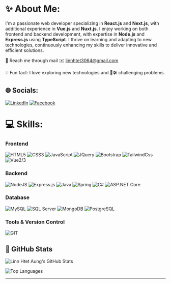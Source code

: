 # ✨ About Me:

I'm a passionate web developer specializing in **React.js** and **Next.js**, with additional experience in **Vue.js** and **Nuxt.js**. I enjoy working on both frontend and backend development, with expertise in **Node.js** and **Express.js** using **TypeScript**. I thrive on learning and adapting to new technologies, continuously enhancing my skills to deliver innovative and efficient solutions.

📧 Reach me through mail ✉️ [linnhtet3064@gmail.com](mailto:linnhtet3064@gmail.com)

💡 Fun fact: I love exploring new technologies and 🤔🛠️ challenging problems.

## 🌐 Socials:

[![LinkedIn](https://img.shields.io/badge/LinkedIn-%230077B5.svg?logo=linkedin&logoColor=white)](https://www.linkedin.com/in/linn-htet-aung-115b7226b/)
[![Facebook](https://img.shields.io/badge/Facebook-blue?logo=facebook)](https://www.facebook.com/share/1BbvW96snW/)

&#x20;&#x20;

# 💻 Skills:

### Frontend

![HTML5](https://img.shields.io/badge/HTML5-E34F26?logo=HTML5&logoColor=white)
![CSS3](https://img.shields.io/badge/CSS3-1572B6?style=for-the-badge&logo=css3&logoColor=white)
![JavaScript](https://shields.io/badge/JavaScript-F7DF1E?logo=JavaScript&logoColor=000&style=flat-square)
![JQuery](https://img.shields.io/badge/jQuery-0769AD?style=for-the-badge&logo=jquery&logoColor=white)
![Bootstrap](https://img.shields.io/badge/Bootstrap-563D7C?style=for-the-badge&logo=bootstrap&logoColor=white)
![TailwindCss](https://img.shields.io/badge/Tailwind_CSS-grey?style=for-the-badge&logo=tailwind-css&logoColor=38B2AC)
![Vue2/3](https://img.shields.io/badge/Vue.js-35495E?style=for-the-badge&logo=vuedotjs&logoColor=4FC08D)

### Backend

![NodeJS](https://img.shields.io/badge/node.js-6DA55F?style=plastic&logo=node.js&logoColor=white)
![Express.js](https://img.shields.io/badge/express.js-%23404d59.svg?style=plastic&logo=express&logoColor=%2361DAFB)
![Java](https://img.shields.io/badge/java-%23ED8B00.svg?style=plastic&logo=openjdk&logoColor=white)
![Spring](https://img.shields.io/badge/spring-%236DB33F.svg?style=plastic&logo=spring&logoColor=white)
![C#](https://img.shields.io/badge/C%23-A020F0?style=plastic&logo=c-sharp&logoColor=white)
![ASP.NET Core](https://img.shields.io/badge/ASP.NET_Core-A020F0?style=plastic&logo=.net&logoColor=white)

### Database

![MySQL](https://img.shields.io/badge/mysql-%2300000f.svg?style=plastic&logo=mysql&logoColor=white)
![SQL Server](https://img.shields.io/badge/SQL%20Server-CC2927?style=plastic&logo=microsoft-sql-server&logoColor=white)
![MongoDB](https://img.shields.io/badge/MongoDB-%234ea94b.svg?style=plastic&logo=mongodb&logoColor=white)
![PostgreSQL](https://img.shields.io/badge/postgresql-4169e1?style=for-the-badge&logo=postgresql&logoColor=white)

### Tools & Version Control

![GIT](https://img.shields.io/badge/Git-fc6d26?style=plastic&logo=git&logoColor=white)

## 🎨 GitHub Stats

![Linn Htet Aung's GitHub Stats](https://github-readme-stats.vercel.app/api?username=LinnHtetAungSE&show_icons=true&theme=radical)

![Top Languages](https://github-readme-stats.vercel.app/api/top-langs/?username=LinnHtetAungSE&layout=compact&theme=radical)

---
